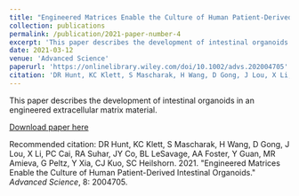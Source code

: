 ```yaml
---
title: "Engineered Matrices Enable the Culture of Human Patient-Derived Intestinal Organoids"
collection: publications
permalink: /publication/2021-paper-number-4
excerpt: 'This paper describes the development of intestinal organoids in an engineered extracellular matrix material.'
date: 2021-03-12
venue: 'Advanced Science'
paperurl: 'https://onlinelibrary.wiley.com/doi/10.1002/advs.202004705'
citation: 'DR Hunt, KC Klett, S Mascharak, H Wang, D Gong, J Lou, X Li, PC Cai, RA Suhar, JY Co, BL LeSavage, AA Foster, Y Guan, MR Amieva, G Peltz, Y Xia, CJ Kuo, SC Heilshorn. 2021. &quot;Engineered Matrices Enable the Culture of Human Patient-Derived Intestinal Organoids.&quot; <i>Advanced Science</i>, 8: 2004705.'
---
```

This paper describes the development of intestinal organoids in an engineered extracellular matrix material.

[Download paper here](https://onlinelibrary.wiley.com/doi/10.1002/advs.202004705)

Recommended citation: DR Hunt, KC Klett, S Mascharak, H Wang, D Gong, J Lou, X Li, PC Cai, RA Suhar, JY Co, BL LeSavage, AA Foster, Y Guan, MR Amieva, G Peltz, Y Xia, CJ Kuo, SC Heilshorn. 2021. "Engineered Matrices Enable the Culture of Human Patient-Derived Intestinal Organoids." <i>Advanced Science</i>, 8: 2004705.